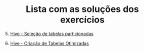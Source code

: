 <h1 align="center"> Lista com as soluções dos exercícios </h1>

05. [Hive - Seleção de tabelas particionadas](https://github.com/fernandadiasm/study/blob/main/big-data/docker/solu%C3%A7%C3%A3o-exercicios/05-hive-selecao-de-tabelas-particionadas.sh)

06. [Hive - Criação de Tabelas Otimizadas](https://github.com/fernandadiasm/study/blob/main/big-data/docker/solu%C3%A7%C3%A3o-exercicios/06-hive-criacao-de-tabelas-otimizadas.sh)

